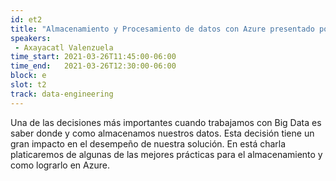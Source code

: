 ```yaml
---
id: et2
title: "Almacenamiento y Procesamiento de datos con Azure presentado por Microsoft"
speakers:
 - Axayacatl Valenzuela
time_start: 2021-03-26T11:45:00-06:00
time_end:   2021-03-26T12:30:00-06:00
block: e
slot: t2
track: data-engineering
---
```


Una de las decisiones más importantes cuando trabajamos con Big Data es saber donde y como almacenamos nuestros datos. Esta decisión tiene un gran impacto en el desempeño de nuestra solución. En está charla platicaremos de algunas de las mejores prácticas para el almacenamiento y como lograrlo en Azure.